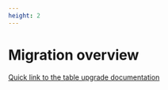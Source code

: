 ```yaml
---
height: 2
---
```


# Migration overview

[Quick link to the table upgrade documentation](https://github.com/databrickslabs/ucx/blob/main/docs/table_upgrade.md)
